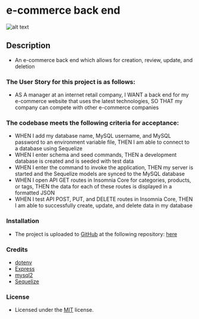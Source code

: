# e-commerce back end
![alt text](assets/images/screenshot.gif)

## Description
- An e-commerce back end which allows for creation, review, update, and deletion

### The User Story for this project is as follows:
- AS A manager at an internet retail company, I WANT a back end for my e-commerce website that uses the latest technologies, SO THAT my company can compete with other e-commerce companies

### The codebase meets the following criteria for acceptance:
- WHEN I add my database name, MySQL username, and MySQL password to an environment variable file, THEN I am able to connect to a database using Sequelize
- WHEN I enter schema and seed commands, THEN a development database is created and is seeded with test data
- WHEN I enter the command to invoke the application, THEN my server is started and the Sequelize models are synced to the MySQL database
- WHEN I open API GET routes in Insomnia Core for categories, products, or tags, THEN the data for each of these routes is displayed in a formatted JSON
- WHEN I test API POST, PUT, and DELETE routes in Insomnia Core, THEN I am able to successfully create, update, and delete data in my database

### Installation
- The project is uploaded to [GitHub](https://github.com/) at the following repository: [here](https://github.com/sourslaw/e-commerce_back_end)

### Credits
- [dotenv](https://www.npmjs.com/package/dotenv)
- [Express](https://expressjs.com/)
- [mysql2](https://www.npmjs.com/package/mysql2)
- [Sequelize](https://sequelize.org/v3/)

### License
- Licensed under the [MIT](https://opensource.org/licenses/mit-license.php) license.